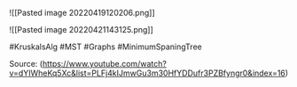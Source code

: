 ![[Pasted image 20220419120206.png]]

![[Pasted image 20220421143125.png]]

#KruskalsAlg #MST #Graphs #MinimumSpaningTree

Source: (https://www.youtube.com/watch?v=dYIWheKq5Xc&list=PLFj4kIJmwGu3m30HfYDDufr3PZBfyngr0&index=16)